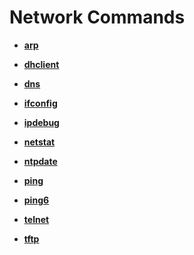 # Network Commands<a name="EN-US_TOPIC_0000001051770296"></a>

-   **[arp](kernel-lite-small-shell-cmd-net-arp.md)**  

-   **[dhclient](kernel-lite-small-shell-cmd-net-dh.md)**  

-   **[dns](kernel-lite-small-shell-cmd-net-dns.md)**  

-   **[ifconfig](kernel-lite-small-shell-cmd-net-ipc.md)**  

-   **[ipdebug](kernel-lite-small-shell-cmd-net-ipd.md)**  

-   **[netstat](kernel-lite-small-shell-cmd-net-net.md)**  

-   **[ntpdate](kernel-lite-small-shell-cmd-net-ntp.md)**  

-   **[ping](kernel-lite-small-shell-cmd-net-ping.md)**  

-   **[ping6](kernel-lite-small-shell-cmd-net-ping6.md)**  

-   **[telnet](kernel-lite-small-shell-cmd-net-tel.md)**  

-   **[tftp](kernel-lite-small-shell-cmd-net-tftp.md)**  


